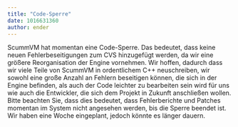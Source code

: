 ```yaml
---
title: "Code-Sperre"
date: 1016631360
author: ender
---
```


ScummVM hat momentan eine Code-Sperre. Das bedeutet, dass keine neuen Fehlerbeseitigungen zum CVS hinzugefügt werden, da wir eine größere Reorganisation der Engine vornehmen. Wir hoffen, dadurch dass wir viele Teile von ScummVM in ordentlichem C++ neuschreiben, wir sowohl eine große Anzahl an Fehlern beseitigen können, die sich in der Engine befinden, als auch der Code leichter zu bearbeiten sein wird für uns wie auch die Entwickler, die sich dem Projekt in Zukunft anschließen wollen. Bitte beachten Sie, dass dies bedeutet, dass Fehlerberichte und Patches momentan im System nicht angesehen werden, bis die Sperre beendet ist. Wir haben eine Woche eingeplant, jedoch könnte es länger dauern.
